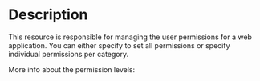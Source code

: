 ﻿# Description

This resource is responsible for managing the user permissions for a web
application. You can either specify to set all permissions or specify
individual permissions per category.

More info about the permission levels:
